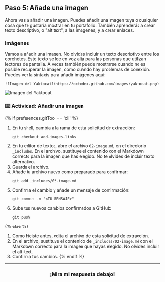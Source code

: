 ## Paso 5: Añade una imagen

Ahora vas a añadir una imagen. Puedes añadir una imagen tuya o cualquier cosa que te gustaría mostrar en tu portafolio. También aprenderás a crear texto descriptivo, o "alt text", a las imágenes, y a crear enlaces.

### Imágenes
Vamos a añadir una imagen. No olvides incluir un texto descriptivo entre los corchetes. Este texto se lee en voz alta para las personas que utilizan lectores de pantalla. A veces también puede mostrarse cuando no es posible recuperar la imagen, como cuando hay problemas de conexión. Puedes ver la sintaxis para añadir imágenes aquí:

```
![Imagen del Yaktocat](https://octodex.github.com/images/yaktocat.png)
```

![Imagen del Yaktocat](https://octodex.github.com/images/yaktocat.png)

### :keyboard: Actividad: Añadir una imagen

{% if preferences.gitTool == 'cli' %}
1. En tu shell, cambia a la rama de esta solicitud de extracción:
      ```shell
      git checkout add-images-links
      ```
1. En tu editor de textos, abre el archivo `02-image.md`, en el directorio `_includes`. En el archivo, sustituye el contenido con el Markdown correcto para la imagen que has elegido. No te olvides de incluir texto alternativo.
1. Guarda el archivo.
1. Añade tu archivo nuevo como preparado para confirmar:
      ```shell
      git add _includes/02-image.md
      ```
1. Confirma el cambio y añade un mensaje de confirmación:
      ```shell
      git commit -m "<TU MENSAJE>"
      ```
1. Sube tus nuevos cambios confirmados a GitHub:
      ```shell
      git push
      ```
{% else %}
1. Como hiciste antes, edita el archivo de esta solicitud de extracción.
2. En el archivo, sustituye el contenido de `_includes/02-image.md` con el Markdown correcto para la imagen que hayas elegido. No olvides incluir el alt-text.
3. Confirma tus cambios.
{% endif %}

<hr>
<h3 align="center">¡Mira mi respuesta debajo!</h3>
